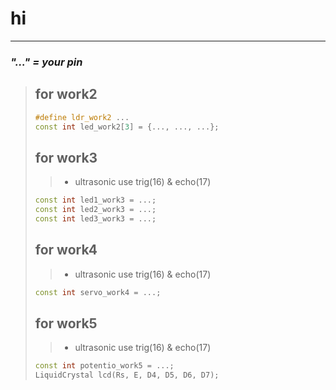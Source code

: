 # hi
----
### ***"..." = your pin***
> ## for work2
>```cpp
> #define ldr_work2 ...
> const int led_work2[3] = {..., ..., ...};
>```
> ## for work3
>> - ultrasonic use trig(16) & echo(17)
>```cpp
> const int led1_work3 = ...;
> const int led2_work3 = ...;
> const int led3_work3 = ...;
> ```
> ## for work4
>> - ultrasonic use trig(16) & echo(17)
>```cpp
> const int servo_work4 = ...;
>```
> ## for work5
>> - ultrasonic use trig(16) & echo(17)
>
>```cpp
> const int potentio_work5 = ...;
> LiquidCrystal lcd(Rs, E, D4, D5, D6, D7);
>```

